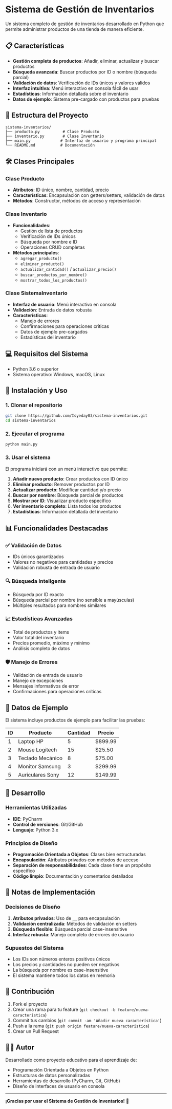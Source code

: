# Sistema de Gestión de Inventarios

Un sistema completo de gestión de inventarios desarrollado en Python que permite administrar productos de una tienda de manera eficiente.

## 📋 Características

- **Gestión completa de productos**: Añadir, eliminar, actualizar y buscar productos
- **Búsqueda avanzada**: Buscar productos por ID o nombre (búsqueda parcial)
- **Validación de datos**: Verificación de IDs únicos y valores válidos
- **Interfaz intuitiva**: Menú interactivo en consola fácil de usar
- **Estadísticas**: Información detallada sobre el inventario
- **Datos de ejemplo**: Sistema pre-cargado con productos para pruebas

## 🚀 Estructura del Proyecto

```
sistema-inventarios/
├── producto.py          # Clase Producto
├── inventario.py        # Clase Inventario
├── main.py             # Interfaz de usuario y programa principal
└── README.md           # Documentación
```

## 🛠️ Clases Principales

### Clase Producto
- **Atributos**: ID único, nombre, cantidad, precio
- **Características**: Encapsulación con getters/setters, validación de datos
- **Métodos**: Constructor, métodos de acceso y representación

### Clase Inventario
- **Funcionalidades**: 
  - Gestión de lista de productos
  - Verificación de IDs únicos
  - Búsqueda por nombre e ID
  - Operaciones CRUD completas
- **Métodos principales**:
  - `agregar_producto()`
  - `eliminar_producto()`
  - `actualizar_cantidad()` / `actualizar_precio()`
  - `buscar_productos_por_nombre()`
  - `mostrar_todos_los_productos()`

### Clase SistemaInventario
- **Interfaz de usuario**: Menú interactivo en consola
- **Validación**: Entrada de datos robusta
- **Características**: 
  - Manejo de errores
  - Confirmaciones para operaciones críticas
  - Datos de ejemplo pre-cargados
  - Estadísticas del inventario

## 💻 Requisitos del Sistema

- Python 3.6 o superior
- Sistema operativo: Windows, macOS, Linux

## 🎯 Instalación y Uso

### 1. Clonar el repositorio
```bash
git clone https://github.com/Isyeday03/sistema-inventarios.git
cd sistema-inventarios
```

### 2. Ejecutar el programa
```bash
python main.py
```

### 3. Usar el sistema
El programa iniciará con un menú interactivo que permite:

1. **Añadir nuevo producto**: Crear productos con ID único
2. **Eliminar producto**: Remover productos por ID
3. **Actualizar producto**: Modificar cantidad y/o precio
4. **Buscar por nombre**: Búsqueda parcial de productos
5. **Mostrar por ID**: Visualizar producto específico
6. **Ver inventario completo**: Lista todos los productos
7. **Estadísticas**: Información detallada del inventario

## 📊 Funcionalidades Destacadas

### ✅ Validación de Datos
- IDs únicos garantizados
- Valores no negativos para cantidades y precios
- Validación robusta de entrada de usuario

### 🔍 Búsqueda Inteligente
- Búsqueda por ID exacto
- Búsqueda parcial por nombre (no sensible a mayúsculas)
- Múltiples resultados para nombres similares

### 📈 Estadísticas Avanzadas
- Total de productos y items
- Valor total del inventario
- Precios promedio, máximo y mínimo
- Análisis completo de datos

### 🛡️ Manejo de Errores
- Validación de entrada de usuario
- Manejo de excepciones
- Mensajes informativos de error
- Confirmaciones para operaciones críticas

## 🧪 Datos de Ejemplo

El sistema incluye productos de ejemplo para facilitar las pruebas:

| ID | Producto | Cantidad | Precio |
|----|----------|----------|--------|
| 1 | Laptop HP | 5 | $899.99 |
| 2 | Mouse Logitech | 15 | $25.50 |
| 3 | Teclado Mecánico | 8 | $75.00 |
| 4 | Monitor Samsung | 3 | $299.99 |
| 5 | Auriculares Sony | 12 | $149.99 |

## 🔧 Desarrollo

### Herramientas Utilizadas
- **IDE**: PyCharm
- **Control de versiones**: Git/GitHub
- **Lenguaje**: Python 3.x

### Principios de Diseño
- **Programación Orientada a Objetos**: Clases bien estructuradas
- **Encapsulación**: Atributos privados con métodos de acceso
- **Separación de responsabilidades**: Cada clase tiene un propósito específico
- **Código limpio**: Documentación y comentarios detallados

## 📝 Notas de Implementación

### Decisiones de Diseño
1. **Atributos privados**: Uso de `__` para encapsulación
2. **Validación centralizada**: Métodos de validación en setters
3. **Búsqueda flexible**: Búsqueda parcial case-insensitive
4. **Interfaz robusta**: Manejo completo de errores de usuario

### Supuestos del Sistema
- Los IDs son números enteros positivos únicos
- Los precios y cantidades no pueden ser negativos
- La búsqueda por nombre es case-insensitive
- El sistema mantiene todos los datos en memoria

## 🤝 Contribución

1. Fork el proyecto
2. Crear una rama para tu feature (`git checkout -b feature/nueva-caracteristica`)
3. Commit tus cambios (`git commit -am 'Añadir nueva característica'`)
4. Push a la rama (`git push origin feature/nueva-caracteristica`)
5. Crear un Pull Request

## 👨‍💻 Autor

Desarrollado como proyecto educativo para el aprendizaje de:
- Programación Orientada a Objetos en Python
- Estructuras de datos personalizadas
- Herramientas de desarrollo (PyCharm, Git, GitHub)
- Diseño de interfaces de usuario en consola

---

**¡Gracias por usar el Sistema de Gestión de Inventarios!** 🎉
